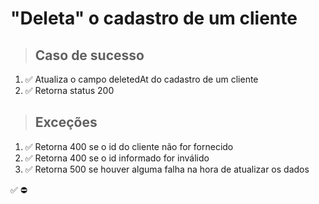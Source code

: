# "Deleta" o cadastro de um cliente

> ## Caso de sucesso

1. ✅ Atualiza o campo deletedAt do cadastro de um cliente
2. ✅ Retorna status 200

> ## Exceções
1. ✅ Retorna 400 se o id do cliente não for fornecido
2. ✅ Retorna 400 se o id informado for inválido
3. ✅ Retorna 500 se houver alguma falha na hora de atualizar os dados

✅
⛔
